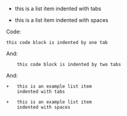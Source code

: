 *   this is a list item
    indented with tabs

*   this is a list item
    indented with spaces

Code:

    this code block is indented by one tab

And:

    	this code block is indented by two tabs

And:

    +	this is an example list item
    	indented with tabs

    +   this is an example list item
        indented with spaces
